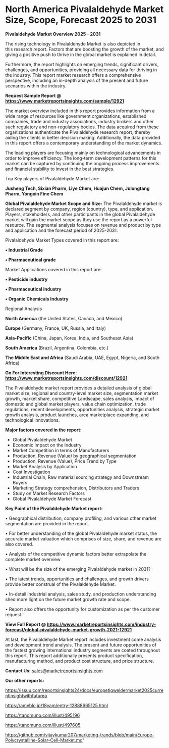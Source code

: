  # North America Pivalaldehyde Market Size, Scope, Forecast 2025 to 2031

<Strong> Pivalaldehyde Market Overview 2025 - 2031</strong>

The rising technology in Pivalaldehyde Market is also depicted in this research report. Factors that are boosting the growth of the market, and giving a positive push to thrive in the global market is explained in detail.

Furthermore, the report highlights on emerging trends, significant drivers, challenges, and opportunities, providing all necessary data for thriving in the industry. This report market research offers a comprehensive perspective, including an in-depth analysis of the present and future scenarios within the industry.

<strong>Request Sample Report @ <a href=https://www.marketreportsinsights.com/sample/12921>https://www.marketreportsinsights.com/sample/12921</a></strong>

The market overview included in this report provides information from a wide range of resources like government organizations, established companies, trade and industry associations, industry brokers and other such regulatory and non-regulatory bodies. The data acquired from these organizations authenticate the Pivalaldehyde research report, thereby aiding the clients in better decision making. Additionally, the data provided in this report offers a contemporary understanding of the market dynamics.

The leading players are focusing mainly on technological advancements in order to improve efficiency. The long-term development patterns for this market can be captured by continuing the ongoing process improvements and financial stability to invest in the best strategies.

Top Key players of Pivalaldehyde Market are:

<strong>Jusheng Tech, Sixian Pharm, Liye Chem, Huajun Chem, Julongtang Pharm, Yongxin Fine Chem</strong>

<strong><b>Global Pivalaldehyde Market Scope and Size:</b></strong>
The Pivalaldehyde market is declared segment by company, region (country), type, and application. Players, stakeholders, and other participants in the global Pivalaldehyde market will gain the market scope as they use the report as a powerful resource. The segmental analysis focuses on revenue and product by type and application and the forecast period of 2025-2031.

Pivalaldehyde Market Types covered in this report are:

<strong>• Industrial Grade

• Pharmaceutical grade</strong>

Market Applications covered in this report are:

<strong>• Pesticide industry

• Pharmaceutical industry

• Organic Chemicals Industry</strong> 

Regional Analysis

<strong>North America</strong> (the United States, Canada, and Mexico)

<strong>Europe</strong> (Germany, France, UK, Russia, and Italy)

<strong>Asia-Pacific</strong> (China, Japan, Korea, India, and Southeast Asia)

<strong>South America</strong> (Brazil, Argentina, Colombia, etc.)

<strong>The Middle East and Africa</strong> (Saudi Arabia, UAE, Egypt, Nigeria, and South Africa)

<strong>Go For Interesting Discount Here: <a href=https://www.marketreportsinsights.com/discount/12921>https://www.marketreportsinsights.com/discount/12921</a></strong>

The Pivalaldehyde market report provides a detailed analysis of global market size, regional and country-level market size, segmentation market growth, market share, competitive Landscape, sales analysis, impact of domestic and global market players, value chain optimization, trade regulations, recent developments, opportunities analysis, strategic market growth analysis, product launches, area marketplace expanding, and technological innovations.

<strong><b>Major factors covered in the report:</b></strong>
<ul>
  <li>Global Pivalaldehyde Market </li>
  <li>Economic Impact on the Industry</li>
  <li>Market Competition in terms of Manufacturers</li>
  <li>Production, Revenue (Value) by geographical segmentation</li>
  <li>Production, Revenue (Value), Price Trend by Type</li>
  <li>Market Analysis by Application</li>
  <li>Cost Investigation</li>
  <li>Industrial Chain, Raw material sourcing strategy and Downstream Buyers</li>
  <li>Marketing Strategy comprehension, Distributors and Traders</li>
  <li>Study on Market Research Factors</li>
  <li>Global Pivalaldehyde Market Forecast</li>
</ul>

<strong><b>Key Point of the Pivalaldehyde Market report:</b></strong>

• Geographical distribution, company profiling, and various other market segmentation are provided in the report.

• For better understanding of the global Pivalaldehyde market status, the accurate market valuation which comprises of size, share, and revenue are also covered.

• Analysis of the competitive dynamic factors better extrapolate the complete market overview

• What will be the size of the emerging Pivalaldehyde market in 2031?

• The latest trends, opportunities and challenges, and growth drivers provide better construal of the Pivalaldehyde Market.

• In-detail industrial analysis, sales study, and production understanding shed more light on the future market growth rate and scope.

• Report also offers the opportunity for customization as per the customer request.

<strong><b>View Full Report @ <a href=https://www.marketreportsinsights.com/industry-forecast/global-pivalaldehyde-market-growth-2021-12921>https://www.marketreportsinsights.com/industry-forecast/global-pivalaldehyde-market-growth-2021-12921</a></b></strong>


At last, the Pivalaldehyde Market report includes investment come analysis and development trend analysis. The present and future opportunities of the fastest growing international industry segments are coated throughout this report. This report additionally presents product specification, manufacturing method, and product cost structure, and price structure.

<strong>Contact Us:</strong>
sales@marketreportsinsights.com

<strong>Our other reports:</strong>

<a href=https://issuu.com/reportsinsights24/docs/europetigweldermarket2025currentinsightwithfuturea>https://issuu.com/reportsinsights24/docs/europetigweldermarket2025currentinsightwithfuturea</a>

<a href=https://ameblo.jp/18yam/entry-12888665125.html>https://ameblo.jp/18yam/entry-12888665125.html</a>

<a href=https://tanomuno.com/illust/495196>https://tanomuno.com/illust/495196</a>

<a href=https://tanomuno.com/illust/497605>https://tanomuno.com/illust/497605</a>

<a href=https://github.com/vijaykumar207/marketing-trands/blob/main/Europe-Polycrystalline-Solar-Cell-Market.md>https://github.com/vijaykumar207/marketing-trands/blob/main/Europe-Polycrystalline-Solar-Cell-Market.md</a>"
